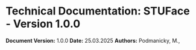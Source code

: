 # Technical Documentation: STUFace - Version 1.0.0

**Document Version:** 1.0.0
**Date:** 25.03.2025
**Authors:** Podmanicky, M., 
